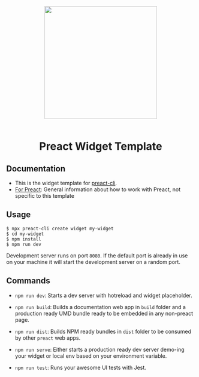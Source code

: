 <div align="center">
  <img src="https://github.com/preactjs-templates/widget/blob/master/readme-logo.png?raw=true" height=300px>
  <br />
  <br />
  <h1>Preact Widget Template</h1>
</div>

## Documentation
- This is the widget template for [preact-cli](https://github.com/preactjs/preact-cli).
- [For Preact](https://preactjs.com/): General information about how to work with Preact, not specific to this template


## Usage

```
$ npx preact-cli create widget my-widget
$ cd my-widget
$ npm install
$ npm run dev
```

Development server runs on port `8080`. If the default port is already in use on your machine it will start the development server on a random port.

## Commands

- `npm run dev`: Starts a dev server with hotreload and widget placeholder.

- `npm run build`: Builds a documentation web app in `build` folder and a production ready UMD bundle ready to be embedded in any non-preact page.

- `npm run dist`: Builds NPM ready bundles in `dist` folder to be consumed by other `preact` web apps.

- `npm run serve`: Either starts a production ready dev server demo-ing your widget or local env based on your environment variable.

- `npm run test`: Runs your awesome UI tests with Jest.
